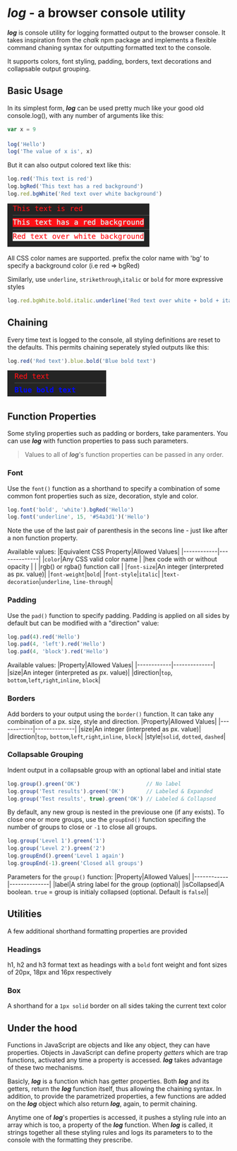 # **_log_** - a browser console utility

**_log_** is console utility for logging formatted output to the browser console. It takes inspiration from the *chalk* npm package and implements a flexible command chaning syntax for outputting formatted text to the console. 

It supports colors, font styling, padding, borders, text decorations and collapsable output grouping.

## Basic Usage

In its simplest form, **_log_** can be used pretty much like your good old console.log(), with any number of arguments like this:

```js
var x = 9

log('Hello')
log('The value of x is', x)
```

But it can also output colored text like this:

```js
log.red('This text is red')
log.bgRed('This text has a red background')
log.red.bgWhite('Red text over white background')
```
![alt text](image-1.png)

All CSS color names are supported. prefix the color name with 'bg' to specify a background color (i.e red => bgRed)

Similarly, use `underline`, `strikethrough`,`italic` or `bold` for more expressive styles

```js
log.red.bgWhite.bold.italic.underline('Red text over white + bold + italic + underline')
```

## Chaining
Every time text is logged to the console, all styling definitions are reset to the defaults. This permits chaining seperately styled outputs like this:

```js
log.red('Red text').blue.bold('Blue bold text')
```
![alt text](image-2.png)
## Function Properties
Some styling properties such as padding or borders, take paramenters. You can use **_log_** with function properties to pass such parameters. 
> Values to all of **_log_**'s function properties can be passed in any order.

### Font
Use the `font()` function as a shorthand to specify a combination of some common font properties such as size, decoration, style and color.
```js
log.font('bold', 'white').bgRed('Hello')
log.font('underline', 15, '#54a3d1')('Hello')
```
Note the use of the last pair of parenthesis in the secons line - just like after a non function property.

Available values:
|Equivalent CSS Property|Allowed Values|
|------------|--------------|
|`color`|Any CSS valid color name 
| |hex code with or without opacity |
| |rgb() or rgba() function call |
|`font-size`|An integer (interpreted as px. value)|
|`font-weight`|`bold`|
|`font-style`|`italic`|
|`text-decoration`|`underline`, `line-through`|

### Padding
Use the `pad()` function to specify padding. Padding is applied on all sides by default but can be modified with a "direction" value:
```js
log.pad(4).red('Hello')
log.pad(4, 'left').red('Hello')
log.pad(4, 'block').red('Hello')
```
Available values:
|Property|Allowed Values|
|------------|--------------|
|size|An integer (interpreted as px. value)|
|direction|`top`, `bottom`,`left`,`right`,`inline`, `block`|

### Borders
Add borders to your output using the `border()` function. It can take any combination of a px. size, style and direction.
|Property|Allowed Values|
|------------|--------------|
|size|An integer (interpreted as px. value)|
|direction|`top`, `bottom`,`left`,`right`,`inline`, `block`|
|style|`solid`, `dotted`, `dashed`|

### Collapsable Grouping
Indent output in a collapsable group with an optional label and initial state
```js
log.group().green('OK')                     // No label
log.group('Test results').green('OK')       // Labeled & Expanded
log.group('Test results', true).green('OK') // Labeled & Collapsed
```
By default, any new group is nested in the previouse one (if any exists). To close one or more groups, use the `groupEnd()` function specifing the number of groups to close or `-1` to close all groups.

```js
log.group('Level 1').green('1')
log.group('Level 2').green('2')
log.groupEnd().green('Level 1 again')
log.groupEnd(-1).green('Closed all groups')
```
Parameters for the `group()` function:
|Property|Allowed Values|
|------------|--------------|
|label|A string label for the group (optional)|
|isCollapsed|A boolean. `true` = group is initialy collapsed (optional. Default is `false`)|

## Utilities
A few additional shorthand formatting properties are provided
### Headings
h1, h2 and h3 format text as headings with a `bold` font weight and font sizes of 20px, 18px and 16px respectively
### Box
A shorthand for a `1px solid` border on all sides taking the current text color

## Under the hood

Functions in JavaScript are objects and like any object, they can have properties.
Objects in JavaScript can define property _getters_ which are trap functions, activated any time a property is accessed. **_log_** takes advantage of these two mechanisms. 

Basicly, **_log_** is a function which has getter properties. Both **_log_** and its getters, return the **_log_** function itself, thus allowing the chaining syntax. In addition, to provide the parametrized properties, a few functions are added on the **_log_** object which also return **_log_**, again, to permit chaining.

Anytime one of **_log_**'s properties is accessed, it pushes a styling rule into an array which is too, a property of the **_log_** function. When **_log_** is called, it strings together all these styling rules and logs its parameters to to the console with the formatting they prescribe.